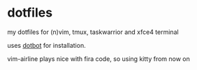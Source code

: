 # dotfiles
my dotfiles for (n)vim, tmux, taskwarrior and xfce4 terminal

uses [dotbot](https://github.com/anishathalye/dotbot) for installation.

vim-airline plays nice with fira code, so using kitty from now on
